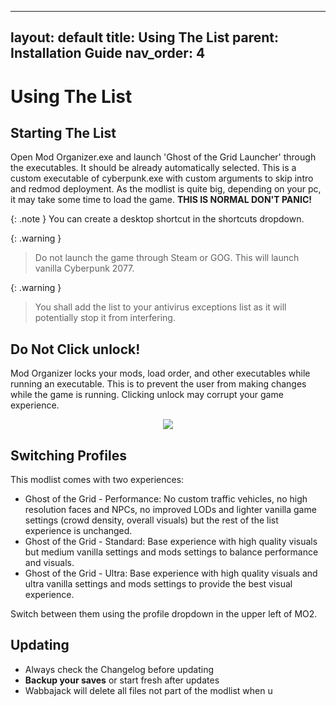 
---
layout: default
title: Using The List
parent: Installation Guide
nav_order: 4
---

# Using The List

## Starting The List

Open Mod Organizer.exe and launch 'Ghost of the Grid Launcher' through the executables. It should be already automatically selected. This is a custom executable of cyberpunk.exe with custom arguments to skip intro and redmod deployment. As the modlist is quite big, depending on your pc, it may take some time to load the game. **THIS IS NORMAL DON'T PANIC!** 

{: .note } You can create a desktop shortcut in the shortcuts dropdown.

{: .warning }
> Do not launch the game through Steam or GOG. This will launch vanilla Cyberpunk 2077.

{: .warning }
> You shall add the list to your antivirus exceptions list as it will potentially stop it from interfering.

## Do Not Click unlock!

Mod Organizer locks your mods, load order, and other executables while running an executable. This is to prevent the user from making changes while the game is running. Clicking unlock may corrupt your game experience.
<p align="center">
  <img src="https://static.wixstatic.com/media/579922_759ba8cb37d24e70a7c3d152be495966~mv2.png/v1/fill/w_600,h_145,al_c,q_85,usm_0.66_1.00_0.01,enc_avif,quality_auto/592328821afaaf40c7506837f3347acc33a350e7a67ce8a06a2dbccca943e4e6.png">
</p>

## Switching Profiles

This modlist comes with two experiences:
- Ghost of the Grid - Performance: No custom traffic vehicles, no high resolution faces and NPCs, no improved LODs and lighter vanilla game settings (crowd density, overall visuals) but the rest of the list experience is unchanged.
- Ghost of the Grid - Standard: Base experience with high quality visuals but medium vanilla settings and mods settings to balance performance and visuals.
- Ghost of the Grid - Ultra: Base experience with high quality visuals and ultra vanilla settings and mods settings to provide the best visual experience.

Switch between them using the profile dropdown in the upper left of MO2.

## Updating

- Always check the Changelog before updating
- **Backup your saves** or start fresh after updates
- Wabbajack will delete all files not part of the modlist when u
